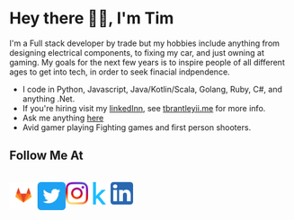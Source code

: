# Hey there 👋🏾, I'm Tim

I'm a Full stack developer by trade but my hobbies include anything from designing electrical components, to fixing my car, and just owning at gaming. My goals for the next few years is to inspire people of all different ages to get into tech, in order to seek finacial indpendence.

- I code in Python, Javascript, Java/Kotlin/Scala, Golang, Ruby, C#, and anything .Net.
- If you're hiring visit my [linkedInn](https://www.linkedin.com/in/timothy-brantley-ii-22263228/), see [tbrantleyii.me](https://tbrantleyii.me) for more info.
- Ask me anything [here](https://github.com/theCompanyDream/theCompanyDream/issues)
- Avid gamer playing Fighting games and first person shooters.

## Follow Me At

<br />
<a href="https://gitlab.com/theCompanyDream"> 
    <img width="50px" align="left" src="https://raw.githubusercontent.com/theCompanyDream/theCompanyDream/master/imgs/gitlab.png" />
</a>

<a href="https://twitter.com/thecompanydream"> 
    <img width="50px" align="left" src="https://raw.githubusercontent.com/theCompanyDream/theCompanyDream/master/imgs/twitter.png" />
</a>

<a href="https://www.instagram.com/oxking8080/"> 
    <img width="40px" align="left" src="https://raw.githubusercontent.com/theCompanyDream/theCompanyDream/master/imgs/instagram.png" />
</a>

<a href="https://raw.githubusercontent.com/theCompanyDream/theCompanyDream/master/imgs/kaggle.svg">
    <img width="40px" align="left" src="https://raw.githubusercontent.com/theCompanyDream/theCompanyDream/master/imgs/kaggle.svg" />
</a>

<a href="https://www.linkedin.com/in/timothy-brantley-ii-22263228/"> 
    <img width="40px" align="left" src="https://raw.githubusercontent.com/theCompanyDream/theCompanyDream/master/imgs/linkedinn.png" />
</a>
